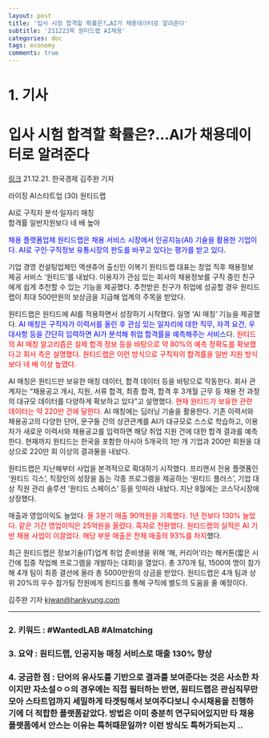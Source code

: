 ```yaml
---
layout: post
title: '입사 시험 합격할 확률은?…AI가 채용데이터로 알려준다'
subtitle: '211223목 원티드랩 AI채용'
categories: doc
tags: economy
comments: true
---
```


# 1. 기사

입사 시험 합격할 확률은?…AI가 채용데이터로 알려준다
==========
[링크](https://news.naver.com/main/read.naver?mode=LPOD&mid=sec&oid=015&aid=0004643322)
21.12.21. 한국경제 김주완 기자   

라이징 AI스타트업 (30) 원티드랩   

AI로 구직자 분석·일자리 매칭   
합격률 일반지원보다 네 배 높아   

<span style="color:blue">채용 플랫폼업체 원티드랩은 채용 서비스 시장에서 인공지능(AI) 기술을 활용한 기업이다. AI로 구인·구직정보 유통시장의 판도를 바꾸고 있다는 평가를 받고 있다.</span>   

기업 경영 컨설팅업체인 액센츄어 출신인 이복기 원티드랩 대표는 창업 직후 채용정보 제공 서비스 ‘원티드’를 내놨다. 이용자가 관심 있는 회사의 채용정보를 구직 중인 친구에게 쉽게 추천할 수 있는 기능을 제공했다. 추천받은 친구가 취업에 성공할 경우 원티드랩이 최대 500만원의 보상금을 지급해 업계의 주목을 받았다.   

원티드랩은 원티드에 AI를 적용하면서 성장하기 시작했다. 일명 ‘AI 매칭’ 기능을 제공했다. <span style="color:blue">AI 매칭은 구직자가 이력서를 올린 후 관심 있는 일자리에 대한 직무, 자격 요건, 우대사항 등을 간단히 입력하면 AI가 분석해 취업 합격률을 예측해주는 서비스</span>다. <span style="color:red">원티드의 AI 매칭 알고리즘은 실제 합격 정보 등을 바탕으로 약 80%의 예측 정확도를 확보했다고 회사 측은 설명했다. 원티드랩은 이런 방식으로 구직자의 합격률을 일반 지원 방식보다 네 배 이상 높였다.</span>   

AI 매칭은 원티드만 보유한 매칭 데이터, 합격 데이터 등을 바탕으로 작동한다. 회사 관계자는 “채용공고 개시, 지원, 서류 합격, 최종 합격, 합격 후 3개월 근무 등 채용 전 과정의 대규모 데이터를 다양하게 확보하고 있다”고 설명했다. <span style="color:red">현재 원티드가 보유한 관련 데이터는 약 220만 건에 달한다.</span> AI 매칭에는 딥러닝 기술을 활용한다. 기존 이력서와 채용공고의 다양한 단어, 문구들 간의 상관관계를 AI가 대규모로 스스로 학습하고, 이용자가 새로운 이력서와 채용공고를 입력하면 해당 취업 지원 건에 대한 합격 결과를 예측한다. 현재까지 원티드는 한국을 포함한 아시아 5개국의 1만 개 기업과 200만 회원을 대상으로 220만 회 이상의 결과물을 내놨다.   

원티드랩은 지난해부터 사업을 본격적으로 확대하기 시작했다. 프리랜서 전용 플랫폼인 ‘원티드 긱스’, 직장인의 성장을 돕는 각종 프로그램을 제공하는 ‘원티드 플러스’, 기업 대상 직원 관리 솔루션 ‘원티드 스페이스’ 등을 잇따라 내놨다. 지난 8월에는 코스닥시장에 상장했다.   

매출과 영업이익도 늘었다. <span style="color:red">올 3분기 매출 90억원을 기록했다. 1년 전보다 130% 늘었다. 같은 기간 영업이익은 25억원을 올렸다. 흑자로 전환했다. 원티드랩의 실적은 AI 기반 채용 사업이 이끌었다. 해당 부문 매출은 전체 매출의 93%를 차지</span>했다.   

최근 원티드랩은 정보기술(IT)업계 취업 준비생을 위해 ‘해, 커리어’라는 해커톤(짧은 시간에 집중 작업해 프로그램을 개발하는 대회)을 열었다. 총 370개 팀, 1500여 명이 참가해 4개 팀이 최종 결선에 올라 총 5000만원의 상금을 받았다. 원티드랩은 4개 팀과 상위 20%의 우수 참가팀 전원에게 원티드를 통해 구직에 별도의 도움을 줄 예정이다.   

김주완 기자 kjwan@hankyung.com   

* * *

### 2. 키워드 : \#WantedLAB \#AImatching
### 3. 요약 : 원티드랩, 인공지능 매칭 서비스로 매출 130% 향상
### 4. 궁금한 점 : 단어의 유사도를 기반으로 결과를 보여준다는 것은 사소한 차이지만 자소설ㅇㅇ의 경우에는 직접 필터하는 반면, 원티드랩은 관심직무만 모아 스타트업까지 세밀하게 타겟팅해서 보여주다보니 수시채용을 진행하기에 더 적합한 플랫폼같았다. 방법은 이미 충분히 연구되어있지만 타 채용플랫폼에서 안스는 이유는 특허때문일까? 이런 방식도 특허가되는지 .. 
